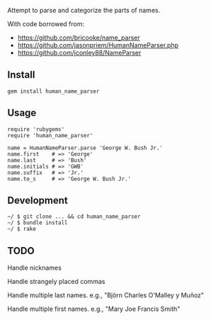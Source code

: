 Attempt to parse and categorize the parts of names.

With code borrowed from:

* https://github.com/bricooke/name_parser
* https://github.com/jasonpriem/HumanNameParser.php
* https://github.com/jconley88/NameParser

## Install

`gem install human_name_parser`

## Usage

    require 'rubygems'
    require 'human_name_parser'

    name = HumanNameParser.parse 'George W. Bush Jr.'
    name.first    # => 'George'
    name.last     # => 'Bush'
    name.initials # => 'GWB'
    name.suffix   # => 'Jr.'
    name.to_s     # => 'George W. Bush Jr.'

## Development

    ~/ $ git clone ... && cd human_name_parser
    ~/ $ bundle install
    ~/ $ rake

## TODO

Handle nicknames

Handle strangely placed commas

Handle multiple last names. e.g., "Björn Charles O'Malley y Muñoz"

Handle multiple first names. e.g., "Mary Joe Francis Smith"
